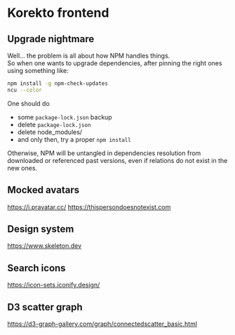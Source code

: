 # Korekto frontend

## Upgrade nightmare

Well... the problem is all about how NPM handles things.  
So when one wants to upgrade dependencies, after pinning the right ones using something like:

```bash
npm install -g npm-check-updates
ncu --color
```

One should do

-   some `package-lock.json` backup
-   delete `package-lock.json`
-   delete node_modules/
-   and only then, try a proper `npm install`

Otherwise, NPM will be untangled in dependencies resolution from downloaded or referenced past versions, even if
relations do not exist in the new ones.

## Mocked avatars

https://i.pravatar.cc/
https://thispersondoesnotexist.com

## Design system

https://www.skeleton.dev

## Search icons

https://icon-sets.iconify.design/

## D3 scatter graph

https://d3-graph-gallery.com/graph/connectedscatter_basic.html
